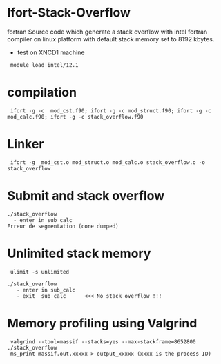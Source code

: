 # Ifort-Stack-Overflow
fortran Source code which generate a stack overflow with intel fortran compiler on linux platform with default stack memory set to 8192 kbytes.


- test on XNCD1 machine

```
 module load intel/12.1
```

# compilation
```
 ifort -g -c  mod_cst.f90; ifort -g -c mod_struct.f90; ifort -g -c mod_calc.f90; ifort -g -c stack_overflow.f90
```

# Linker
```
 ifort -g  mod_cst.o mod_struct.o mod_calc.o stack_overflow.o -o stack_overflow
```

# Submit and stack overflow
``` 
./stack_overflow 
  - enter in sub_calc
Erreur de segmentation (core dumped)
```

# Unlimited stack memory
```
 ulimit -s unlimited
```

```
./stack_overflow 
   - enter in sub_calc
   - exit  sub_calc      <<< No stack overflow !!!
```

# Memory profiling using Valgrind
```
 valgrind --tool=massif --stacks=yes --max-stackframe=8652800 ./stack_overflow
 ms_print massif.out.xxxxx > output_xxxxx (xxxx is the process ID)
```
